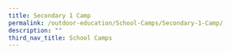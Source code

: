 ```yaml
---
title: Secondary 1 Camp
permalink: /outdoor-education/School-Camps/Secondary-1-Camp/
description: ""
third_nav_title: School Camps
---
```


